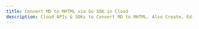 ---title: Convert MD to MHTML via Go SDK in Clouddescription: Cloud APIs & SDKs to Convert MD to MHTML. Also Create, Edit & Render Microsoft Word & OpenOffice documents in the Cloud.---